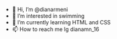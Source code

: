 - 👋 Hi, I’m @dianarmeni
- 👀 I’m interested in swimming
- 🌱 I’m currently learning HTML and CSS
- 📫 How to reach me Ig dianamn_16

<!---
dianarmeni/dianarmeni is a ✨ special ✨ repository because its `README.md` (this file) appears on your GitHub profile.
You can click the Preview link to take a look at your changes.
--->
